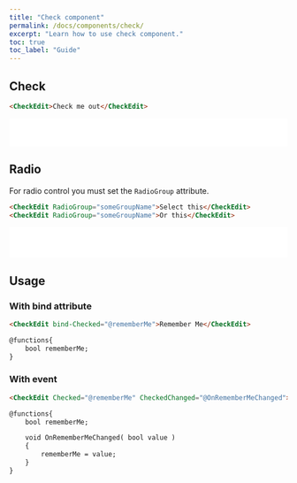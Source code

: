 ```yaml
---
title: "Check component"
permalink: /docs/components/check/
excerpt: "Learn how to use check component."
toc: true
toc_label: "Guide"
---
```


## Check

```html
<CheckEdit>Check me out</CheckEdit>
```

<iframe src="/examples/forms/check/" frameborder="0" scrolling="no" style="width:100%;height:50px;"></iframe>

## Radio

For radio control you must set the `RadioGroup` attribute.

```html
<CheckEdit RadioGroup="someGroupName">Select this</CheckEdit>
<CheckEdit RadioGroup="someGroupName">Or this</CheckEdit>
```

<iframe src="/examples/forms/radio/" frameborder="0" scrolling="no" style="width:100%;height:55px;"></iframe>

## Usage

### With bind attribute

```html
<CheckEdit bind-Checked="@rememberMe">Remember Me</CheckEdit>

@functions{
    bool rememberMe;
}
```

### With event

```html
<CheckEdit Checked="@rememberMe" CheckedChanged="@OnRememberMeChanged">Remember Me</CheckEdit>

@functions{
    bool rememberMe;

    void OnRememberMeChanged( bool value )
    {
        rememberMe = value;
    }
}
```